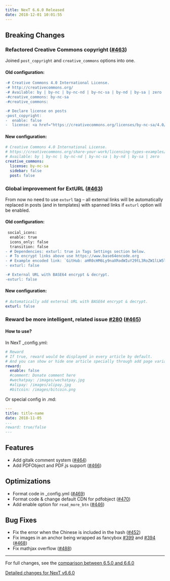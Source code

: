 ```yaml
---
title: NexT 6.6.0 Released
date: 2018-12-01 10:01:55
---
```


## Breaking Changes

### Refactored Creative Commons copyright ([#463](https://github.com/theme-next/hexo-theme-next/pull/463))

Joined `post_copyright` and `creative_commons` options into one.

#### Old configuration:

```diff
-# Creative Commons 4.0 International License.
-# http://creativecommons.org/
-# Available: by | by-nc | by-nc-nd | by-nc-sa | by-nd | by-sa | zero
-#creative_commons: by-nc-sa
-#creative_commons:

-# Declare license on posts
-post_copyright:
-  enable: false
-  license: <a href="https://creativecommons.org/licenses/by-nc-sa/4.0/" rel="external nofollow" target="_blank">CC BY-NC-SA 4.0</a>
```

#### New configuration:

```yml
# Creative Commons 4.0 International License.
# https://creativecommons.org/share-your-work/licensing-types-examples/
# Available: by | by-nc | by-nc-nd | by-nc-sa | by-nd | by-sa | zero
creative_commons:
  license: by-nc-sa
  sidebar: false
  post: false
```

### Global improvement for ExtURL ([#463](https://github.com/theme-next/hexo-theme-next/pull/463))

From now no need to use `exturl` tag – all external links will be automatically replaced in posts (and in templates) with spanned links if `exturl` option will be enabled.

#### Old configuration:

```diff
 social_icons:
  enable: true
  icons_only: false
  transition: false
- # Dependencies: exturl: true in Tags Settings section below.
- # To encrypt links above use https://www.base64encode.org
- # Example encoded link: `GitHub: aHR0cHM6Ly9naXRodWIuY29tL3RoZW1lLW5leHQ= || github`
- exturl: false

-# External URL with BASE64 encrypt & decrypt.
-exturl: false
```

#### New configuration:

```yml
# Automatically add external URL with BASE64 encrypt & decrypt.
exturl: false
```

### Reward be more intelligent, related issue [#280](https://github.com/theme-next/hexo-theme-next/pull/280) ([#465](https://github.com/theme-next/hexo-theme-next/pull/465))

#### How to use?
In NexT _config.yml:

```yml
# Reward
# If true, reward would be displayed in every article by default.
# And you can show or hide one article specially through add page variable `reward: true/false`.
reward:
  enable: false
  #comment: Donate comment here
  #wechatpay: /images/wechatpay.jpg
  #alipay: /images/alipay.jpg
  #bitcoin: /images/bitcoin.png
```

Or special config in .md:

```yml
---
title: title-name
date: 2018-11-05
...
reward: true/false
---
```

## Features

- Add gitalk comment system ([#464](https://github.com/theme-next/hexo-theme-next/pull/464))
- Add PDFObject and PDF.js support ([#466](https://github.com/theme-next/hexo-theme-next/pull/466))

## Optimizations

- Format code in _config.yml ([#469](https://github.com/theme-next/hexo-theme-next/pull/469))
- Format code & change default CDN for pdfobject ([#470](https://github.com/theme-next/hexo-theme-next/pull/470))
- Add enable option for `read_more_btn` ([#446](https://github.com/theme-next/hexo-theme-next/pull/446))

## Bug Fixes

- Fix the error when the Chinese is included in the hash ([#452](https://github.com/theme-next/hexo-theme-next/pull/452))
- Fix images in an anchor being wrapped as fancybox [#399](https://github.com/theme-next/hexo-theme-next/pull/399) and [#394](https://github.com/theme-next/hexo-theme-next/pull/394) ([#468](https://github.com/theme-next/hexo-theme-next/pull/468))
- Fix mathjax overflow ([#488](https://github.com/theme-next/hexo-theme-next/pull/488))

***

For full changes, see the [comparison between 6.5.0 and 6.6.0](https://github.com/theme-next/hexo-theme-next/compare/v6.5.0...v6.6.0)

[Detailed changes for NexT v6.6.0](https://github.com/theme-next/hexo-theme-next/releases/tag/v6.6.0)
